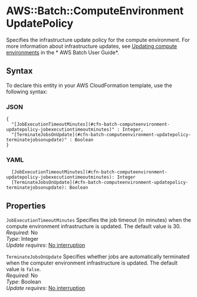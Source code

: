 # AWS::Batch::ComputeEnvironment UpdatePolicy<a name="aws-properties-batch-computeenvironment-updatepolicy"></a>

Specifies the infrastructure update policy for the compute environment\. For more information about infrastructure updates, see [Updating compute environments](https://docs.aws.amazon.com/batch/latest/userguide/updating-compute-environments.html) in the * AWS Batch User Guide*\.

## Syntax<a name="aws-properties-batch-computeenvironment-updatepolicy-syntax"></a>

To declare this entity in your AWS CloudFormation template, use the following syntax:

### JSON<a name="aws-properties-batch-computeenvironment-updatepolicy-syntax.json"></a>

```
{
  "[JobExecutionTimeoutMinutes](#cfn-batch-computeenvironment-updatepolicy-jobexecutiontimeoutminutes)" : Integer,
  "[TerminateJobsOnUpdate](#cfn-batch-computeenvironment-updatepolicy-terminatejobsonupdate)" : Boolean
}
```

### YAML<a name="aws-properties-batch-computeenvironment-updatepolicy-syntax.yaml"></a>

```
  [JobExecutionTimeoutMinutes](#cfn-batch-computeenvironment-updatepolicy-jobexecutiontimeoutminutes): Integer
  [TerminateJobsOnUpdate](#cfn-batch-computeenvironment-updatepolicy-terminatejobsonupdate): Boolean
```

## Properties<a name="aws-properties-batch-computeenvironment-updatepolicy-properties"></a>

`JobExecutionTimeoutMinutes`  <a name="cfn-batch-computeenvironment-updatepolicy-jobexecutiontimeoutminutes"></a>
Specifies the job timeout \(in minutes\) when the compute environment infrastructure is updated\. The default value is 30\.  
*Required*: No  
*Type*: Integer  
*Update requires*: [No interruption](https://docs.aws.amazon.com/AWSCloudFormation/latest/UserGuide/using-cfn-updating-stacks-update-behaviors.html#update-no-interrupt)

`TerminateJobsOnUpdate`  <a name="cfn-batch-computeenvironment-updatepolicy-terminatejobsonupdate"></a>
Specifies whether jobs are automatically terminated when the computer environment infrastructure is updated\. The default value is `false`\.  
*Required*: No  
*Type*: Boolean  
*Update requires*: [No interruption](https://docs.aws.amazon.com/AWSCloudFormation/latest/UserGuide/using-cfn-updating-stacks-update-behaviors.html#update-no-interrupt)